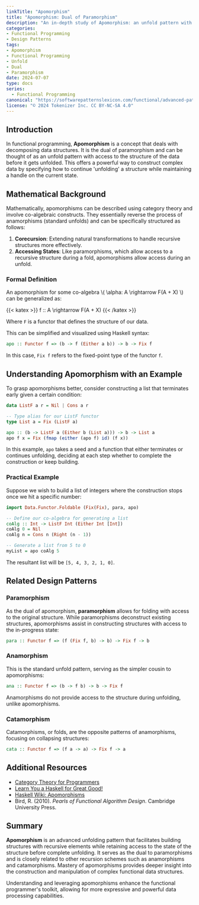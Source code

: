 ```yaml
---
linkTitle: "Apomorphism"
title: "Apomorphism: Dual of Paramorphism"
description: "An in-depth study of Apomorphism: an unfold pattern with access to the structure before unfolding, functioning as the dual of Paramorphism."
categories:
- Functional Programming
- Design Patterns
tags:
- Apomorphism
- Functional Programming
- Unfold
- Dual
- Paramorphism
date: 2024-07-07
type: docs
series:
  - Functional Programming
canonical: "https://softwarepatternslexicon.com/functional/advanced-patterns/functional-abstractions/apomorphism"
license: "© 2024 Tokenizer Inc. CC BY-NC-SA 4.0"
---
```


## Introduction

In functional programming, **Apomorphism** is a concept that deals with decomposing data structures. It is the dual of paramorphism and can be thought of as an unfold pattern with access to the structure of the data before it gets unfolded. This offers a powerful way to construct complex data by specifying how to continue 'unfolding' a structure while maintaining a handle on the current state.

## Mathematical Background

Mathematically, apomorphisms can be described using category theory and involve co-algebraic constructs. They essentially reverse the process of anamorphisms (standard unfolds) and can be specifically structured as follows:

1. **Corecursion**: Extending natural transformations to handle recursive structures more effectively.
2. **Accessing States**: Like paramorphisms, which allow access to a recursive structure during a fold, apomorphisms allow access during an unfold.

### Formal Definition

An apomorphism for some co-algebra \\( \alpha: A \rightarrow F(A + X) \\) can be generalized as:

{{< katex >}} f :: A \rightarrow F(A + X) {{< /katex >}}

Where `F` is a functor that defines the structure of our data.

This can be simplified and visualized using Haskell syntax:

```haskell
apo :: Functor f => (b -> f (Either a b)) -> b -> Fix f
```

In this case, `Fix f` refers to the fixed-point type of the functor `f`.

## Understanding Apomorphism with an Example

To grasp apomorphisms better, consider constructing a list that terminates early given a certain condition:

```haskell
data ListF a r = Nil | Cons a r

-- Type alias for our ListF functor
type List a = Fix (ListF a)

apo :: (b -> ListF a (Either b (List a))) -> b -> List a
apo f x = Fix (fmap (either (apo f) id) (f x))
```

In this example, `apo` takes a seed and a function that either terminates or continues unfolding, deciding at each step whether to complete the construction or keep building.

### Practical Example

Suppose we wish to build a list of integers where the construction stops once we hit a specific number:

```haskell
import Data.Functor.Foldable (Fix(Fix), para, apo)

-- Define our co-algebra for generating a list
coAlg :: Int -> ListF Int (Either Int [Int])
coAlg 0 = Nil
coAlg n = Cons n (Right (n - 1))

-- Generate a list from 5 to 0
myList = apo coAlg 5
```

The resultant list will be `[5, 4, 3, 2, 1, 0]`.

## Related Design Patterns

### Paramorphism

As the dual of apomorphism, **paramorphism** allows for folding with access to the original structure. While paramorphisms deconstruct existing structures, apomorphisms assist in constructing structures with access to the in-progress state:

```haskell
para :: Functor f => (f (Fix f, b) -> b) -> Fix f -> b
```

### Anamorphism

This is the standard unfold pattern, serving as the simpler cousin to apomorphisms:

```haskell
ana :: Functor f => (b -> f b) -> b -> Fix f
```

Anamorphisms do not provide access to the structure during unfolding, unlike apomorphisms.

### Catamorphism

Catamorphisms, or folds, are the opposite patterns of anamorphisms, focusing on collapsing structures:

```haskell
cata :: Functor f => (f a -> a) -> Fix f -> a
```

## Additional Resources

- [Category Theory for Programmers](https://bartoszmilewski.com/2014/10/28/category-theory-for-programmers)
- [Learn You a Haskell for Great Good!](http://learnyouahaskell.com)
- [Haskell Wiki: Apomorphisms](https://wiki.haskell.org/Apomorphism)
- Bird, R. (2010). *Pearls of Functional Algorithm Design*. Cambridge University Press.

## Summary

**Apomorphism** is an advanced unfolding pattern that facilitates building structures with recursive elements while retaining access to the state of the structure before complete unfolding. It serves as the dual to paramorphisms and is closely related to other recursion schemes such as anamorphisms and catamorphisms. Mastery of apomorphisms provides deeper insight into the construction and manipulation of complex functional data structures.

Understanding and leveraging apomorphisms enhance the functional programmer's toolkit, allowing for more expressive and powerful data processing capabilities.
